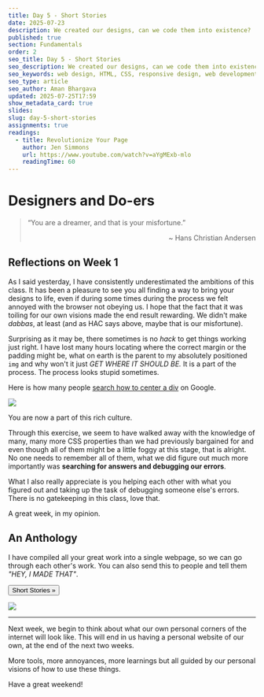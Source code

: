 ```yaml
---
title: Day 5 - Short Stories
date: 2025-07-23
description: We created our designs, can we code them into existence?
published: true
section: Fundamentals
order: 2
seo_title: Day 5 - Short Stories
seo_description: We created our designs, can we code them into existence?
seo_keywords: web design, HTML, CSS, responsive design, web development course, portfolio website
seo_type: article
seo_author: Aman Bhargava
updated: 2025-07-25T17:59
show_metadata_card: true
slides: 
slug: day-5-short-stories
assignments: true
readings:
  - title: Revolutionize Your Page
    author: Jen Simmons
    url: https://www.youtube.com/watch?v=aYgMExb-mlo
    readingTime: 60
---
```


<script>
    import Button from '$lib/components/ui/button/button.svelte';
</script>


# Designers and Do-ers

> “You are a dreamer, and that is your misfortune.”
>
>  <p style="text-align: right;"> <span>~ Hans Christian Andersen</span> </p>


## Reflections on Week 1

As I said yesterday, I have consistently underestimated the ambitions of this class. It has been a pleasure to see you all finding a way to bring your designs to life, even if during some times during the process we felt annoyed with the browser not obeying us. I hope that the fact that it was toiling for our own visions made the end result rewarding. We didn't make _dabbas_, at least (and as HAC says above, maybe that is our misfortune).

Surprising as it may be, there sometimes is no _hack_ to get things working just right. I have lost many hours locating where the correct margin or the padding might be, what on earth is the parent to my absolutely positioned `img` and why won't it just _GET WHERE IT SHOULD BE._ It is a part of the process. The process looks stupid sometimes.

Here is how many people [search how to center a div](https://trends.google.com/trends/explore?date=all&q=how%20to%20center%20a%20div&hl=en) on Google.

![](/assets/day-5-short-stories/IMG-20250725130243293.png)

You are now a part of this rich culture.

Through this exercise, we seem to have walked away with the knowledge of many, many more CSS properties than we had previously bargained for and even though all of them might be a little foggy at this stage, that is alright. No one needs to remember all of them, what we did figure out much more importantly was **searching for answers and debugging our errors**.

What I also really appreciate is you helping each other with what you figured out and taking up the task of debugging someone else's errors. There is no gatekeeping in this class, love that.

A great week, in my opinion.

## An Anthology

<div class="flex justify-between items-start md:flex-row flex-col">


I have compiled all your great work into a single webpage, so we can go through each other's work. You can also send this to people and tell them _"HEY, I MADE THAT"_.


<Button size="lg" target="_blank" variant="purple" class="!text-white mb-4 py-6" href="https://teaching.aman.bh/web2025/short-stories"> Short Stories »</Button>
</div>

![](/assets/day-5-short-stories/IMG-20250725123956347.png)

---

Next week, we begin to think about what our own personal corners of the internet will look like. This will end in us having a personal website of our own, at the end of the next two weeks.

More tools, more annoyances, more learnings but all guided by our personal visions of how to use these things.

Have a great weekend!